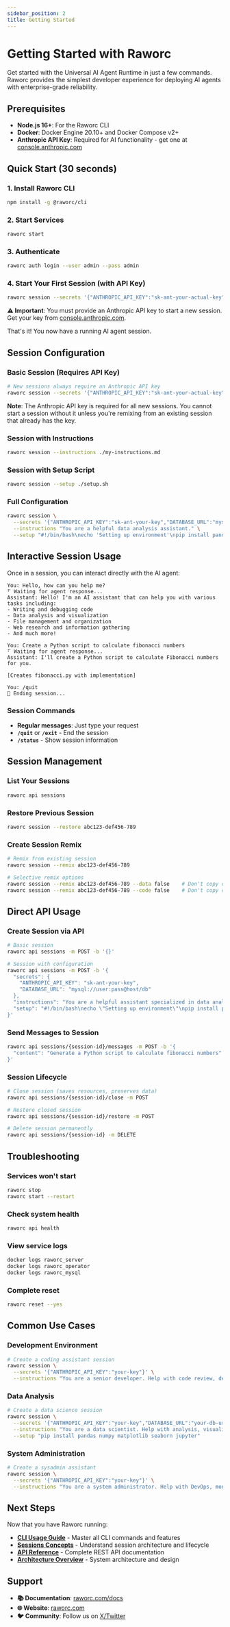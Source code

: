 ```yaml
---
sidebar_position: 2
title: Getting Started
---
```


# Getting Started with Raworc

Get started with the Universal AI Agent Runtime in just a few commands. Raworc provides the simplest developer experience for deploying AI agents with enterprise-grade reliability.

## Prerequisites

- **Node.js 16+**: For the Raworc CLI
- **Docker**: Docker Engine 20.10+ and Docker Compose v2+ 
- **Anthropic API Key**: Required for AI functionality - get one at [console.anthropic.com](https://console.anthropic.com)

## Quick Start (30 seconds)

### 1. Install Raworc CLI

```bash
npm install -g @raworc/cli
```

### 2. Start Services

```bash
raworc start
```

### 3. Authenticate

```bash
raworc auth login --user admin --pass admin
```

### 4. Start Your First Session (with API Key)

```bash
raworc session --secrets '{"ANTHROPIC_API_KEY":"sk-ant-your-actual-key"}'
```

**⚠️ Important**: You must provide an Anthropic API key to start a new session. Get your key from [console.anthropic.com](https://console.anthropic.com).

That's it! You now have a running AI agent session.

## Session Configuration

### Basic Session (Requires API Key)

```bash
# New sessions always require an Anthropic API key
raworc session --secrets '{"ANTHROPIC_API_KEY":"sk-ant-your-actual-key"}'
```

**Note**: The Anthropic API key is required for all new sessions. You cannot start a session without it unless you're remixing from an existing session that already has the key.

### Session with Instructions

```bash
raworc session --instructions ./my-instructions.md
```

### Session with Setup Script

```bash
raworc session --setup ./setup.sh
```

### Full Configuration

```bash
raworc session \
  --secrets '{"ANTHROPIC_API_KEY":"sk-ant-your-key","DATABASE_URL":"mysql://user:pass@host/db"}' \
  --instructions "You are a helpful data analysis assistant." \
  --setup "#!/bin/bash\necho 'Setting up environment'\npip install pandas numpy"
```

## Interactive Session Usage

Once in a session, you can interact directly with the AI agent:

```
You: Hello, how can you help me?
⠋ Waiting for agent response...
Assistant: Hello! I'm an AI assistant that can help you with various tasks including:
- Writing and debugging code
- Data analysis and visualization  
- File management and organization
- Web research and information gathering
- And much more!

You: Create a Python script to calculate fibonacci numbers
⠋ Waiting for agent response...
Assistant: I'll create a Python script to calculate Fibonacci numbers for you.

[Creates fibonacci.py with implementation]

You: /quit
👋 Ending session...
```

### Session Commands

- **Regular messages**: Just type your request
- **`/quit`** or **`/exit`** - End the session
- **`/status`** - Show session information

## Session Management

### List Your Sessions

```bash
raworc api sessions
```

### Restore Previous Session

```bash
raworc session --restore abc123-def456-789
```

### Create Session Remix

```bash
# Remix from existing session
raworc session --remix abc123-def456-789

# Selective remix options
raworc session --remix abc123-def456-789 --data false    # Don't copy data files
raworc session --remix abc123-def456-789 --code false    # Don't copy code files
```

## Direct API Usage

### Create Session via API

```bash
# Basic session
raworc api sessions -m POST -b '{}'

# Session with configuration
raworc api sessions -m POST -b '{
  "secrets": {
    "ANTHROPIC_API_KEY": "sk-ant-your-key",
    "DATABASE_URL": "mysql://user:pass@host/db"
  },
  "instructions": "You are a helpful assistant specialized in data analysis.",
  "setup": "#!/bin/bash\necho \"Setting up environment\"\npip install pandas numpy"
}'
```

### Send Messages to Session

```bash
raworc api sessions/{session-id}/messages -m POST -b '{
  "content": "Generate a Python script to calculate fibonacci numbers"
}'
```

### Session Lifecycle

```bash
# Close session (saves resources, preserves data)
raworc api sessions/{session-id}/close -m POST

# Restore closed session
raworc api sessions/{session-id}/restore -m POST

# Delete session permanently
raworc api sessions/{session-id} -m DELETE
```

## Troubleshooting

### Services won't start
```bash
raworc stop
raworc start --restart
```

### Check system health
```bash
raworc api health
```

### View service logs
```bash
docker logs raworc_server
docker logs raworc_operator
docker logs raworc_mysql
```

### Complete reset
```bash
raworc reset --yes
```

## Common Use Cases

### Development Environment

```bash
# Create a coding assistant session
raworc session \
  --secrets '{"ANTHROPIC_API_KEY":"your-key"}' \
  --instructions "You are a senior developer. Help with code review, debugging, and best practices."
```

### Data Analysis

```bash
# Create a data science session
raworc session \
  --secrets '{"ANTHROPIC_API_KEY":"your-key","DATABASE_URL":"your-db-url"}' \
  --instructions "You are a data scientist. Help with analysis, visualization, and insights." \
  --setup "pip install pandas numpy matplotlib seaborn jupyter"
```

### System Administration

```bash
# Create a sysadmin assistant
raworc session \
  --secrets '{"ANTHROPIC_API_KEY":"your-key"}' \
  --instructions "You are a system administrator. Help with DevOps, monitoring, and infrastructure."
```

## Next Steps

Now that you have Raworc running:

- **[CLI Usage Guide](/docs/guides/cli-usage)** - Master all CLI commands and features
- **[Sessions Concepts](/docs/concepts/sessions)** - Understand session architecture and lifecycle
- **[API Reference](/docs/api/rest-api)** - Complete REST API documentation
- **[Architecture Overview](/docs/concepts/architecture)** - System architecture and design

## Support

- **📚 Documentation**: [raworc.com/docs](https://raworc.com/docs)
- **🌐 Website**: [raworc.com](https://raworc.com)
- **🐦 Community**: Follow us on [X/Twitter](https://x.com/raworc)